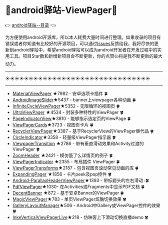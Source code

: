 # :running:android驿站-ViewPager:running:
:point_right: [android驿站--目录](https://github.com/enChenging/android_posthouse) :point_left:

为方便使用android开源库，所以本人耗费大量时间进行整理。如果收录的项目有错误或者你知道有比较好的开源项目，可以通过[Issues](https://github.com/enChenging/android_posthouse/issues)反馈给我，我将尽快的更新到android驿站中，希望android驿站可以成为android开发者在开发过程中的实用工具。项目Star数和新增新项目会不断更新，你的点赞:+1:将是我不断更新的最大动力。

<HR style="FILTER: progid:DXImageTransform.Microsoft.Shadow(color:#987cb9,direction:145,strength:15)" width="100%" color=#987cb9 SIZE=1>

:sunny::sunny::sunny::sunny::sunny::sunny::sunny::sunny::sunny::sunny::sunny::sunny::sunny::sunny::sunny::sunny::sunny::sunny::sunny::sunny::sunny::sunny::sunny::sunny::sunny::sunny::sunny::sunny::sunny::sunny::sunny:
<HR style="FILTER: progid:DXImageTransform.Microsoft.Shadow(color:#987cb9,direction:145,strength:15)" width="100%" color=#987cb9 SIZE=1>

- [MaterialViewPager](https://github.com/florent37/MaterialViewPager) ★7982 - 安卓选项卡插件  :four_leaf_clover:
- [AndroidImageSlider](https://github.com/daimajia/AndroidImageSlider)★5437 - banner上viewpager各种动画 :four_leaf_clover: 
- [InfiniteCycleViewPager](https://github.com/DevLight-Mobile-Agency/InfiniteCycleViewPager)★5352 - 无限循环的视图页 :four_leaf_clover:
- [UltraViewPager](https://github.com/alibaba/UltraViewPager) ★4534 - 封装多种特性的ViewPager :four_leaf_clover:
- [PageIndicatorView](https://github.com/romandanylyk/PageIndicatorView)★3810 - 能够指示选定页的ViewPage :four_leaf_clover:
- [ViewPagerCards](https://github.com/rubensousa/ViewPagerCards)★3723 - 视图页卡片 :four_leaf_clover:
- [RecyclerViewPager](https://github.com/lsjwzh/RecyclerViewPager)★3387 - 基于RecyclerView的ViewPager替代品  :four_leaf_clover:
- [CircleIndicator](https://github.com/ongakuer/CircleIndicator)★3358 - 轻量级ViewPager指示器 :four_leaf_clover:
- [ViewpagerTransition](https://github.com/xmuSistone/ViewpagerTransition) ★2786 - 带有垂直滑动效果和Activity过渡的ViewPager :four_leaf_clover:
- [ZoomHeader](https://github.com/githubwing/ZoomHeader) ★2421 - 模仿饿了么详情页的例子  :four_leaf_clover:
- [ViewPagerIndicator](https://github.com/LuckyJayce/ViewPagerIndicator) ★2355 - 布局插件 ViewPager :four_leaf_clover:
- [ViewPagerTransforms](https://github.com/ToxicBakery/ViewPagerTransforms)★2187 - 包含视图页滚动常见动画的库 :four_leaf_clover:
- [ExpandingPager](https://github.com/qs-lll/ExpandingPager) ★1856 - 卡片peek及pop控件 :four_leaf_clover:
- [Android-ParallaxHeaderViewPager](https://github.com/kmshack/Android-ParallaxHeaderViewPager)★1393 - 带标题头的左右滑动 ::four_leaf_clover:
- [PdfViewPager](https://github.com/voghDev/PdfViewPager)★1030- 在Activities或Fragments中显示PDF文档 :four_leaf_clover:
- [DecentBanner](https://github.com/chengdazhi/DecentBanner) ★872 - 基于安卓Banner的ViewPager :four_leaf_clover:
- [MagicViewPager](https://github.com/hongyangAndroid/MagicViewPager)★783 - 单页ViewPager炫酷切换效果 :four_leaf_clover:
- [GalleryLayoutManager](https://github.com/BCsl/GalleryLayoutManager)★506 - Android中Gallery或ViewPager控件的效果 :four_leaf_clover:
- [InkeVerticalViewPagerLive](https://github.com/xingstarx/InkeVerticalViewPagerLive)★218 - 仿映客上下滑动切换直播demo :four_leaf_clover:


      
